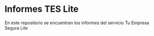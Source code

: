 # Informes TES Lite

En este repositorio se encuentran los informes del servicio Tu Empresa Segura Lite


